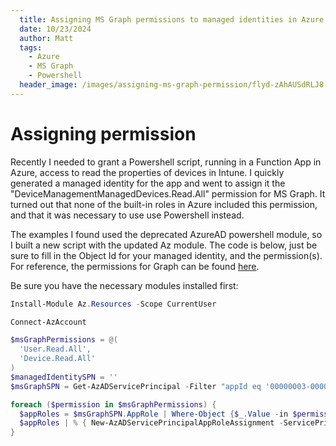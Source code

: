 ```yaml
---
  title: Assigning MS Graph permissions to managed identities in Azure
  date: 10/23/2024
  author: Matt
  tags: 
    - Azure
    - MS Graph
    - Powershell
  header_image: /images/assigning-ms-graph-permission/flyd-zAhAUSdRLJ8-unsplash_cropped.jpg
---
```


# Assigning permission

Recently I needed to grant a Powershell script, running in a Function App in Azure, access to read the properties of devices in Intune. I quickly generated a managed identity for the app and went to assign it the "DeviceManagementManagedDevices.Read.All" permission for MS Graph. It turned out that none of the built-in roles in Azure included this permission, and that it was necessary to use use Powershell instead.

The examples I found used the deprecated AzureAD powershell module, so I built a new script with the updated Az module. The code is below, just be sure to fill in the Object Id for your managed identity, and the permission(s). For reference, the permissions for Graph can be found [here](https://learn.microsoft.com/en-us/graph/permissions-reference).

Be sure you have the necessary modules installed first:

```powershell
Install-Module Az.Resources -Scope CurrentUser
```

```powershell
Connect-AzAccount

$msGraphPermissions = @(
  'User.Read.All',
  'Device.Read.All'
)
$managedIdentitySPN = ''
$msGraphSPN = Get-AzADServicePrincipal -Filter "appId eq '00000003-0000-0000-c000-000000000000'"

foreach ($permission in $msGraphPermissions) {
  $appRoles = $msGraphSPN.AppRole | Where-Object {$_.Value -in $permission -and $_.AllowedMemberType -contains 'Application'}
  $appRoles | % { New-AzADServicePrincipalAppRoleAssignment -ServicePrincipalId $managedIdentitySPN -ResourceId $msGraphSPN.Id -AppRoleId $_.Id }
}
```
